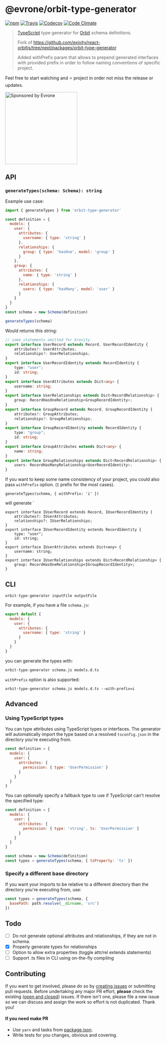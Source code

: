 # @evrone/orbit-type-generator

[![npm](https://img.shields.io/npm/v/@evrone/orbit-type-generator.svg)](https://www.npmjs.com/package/@evrone/orbit-type-generator)
[![Travis](https://img.shields.io/travis/evrone/orbit-type-generator.svg)](https://travis-ci.org/evrone/orbit-type-generator)
[![Codecov](https://img.shields.io/codecov/c/github/evrone/orbit-type-generator.svg)](https://codecov.io/gh/evrone/orbit-type-generator)
[![Code Climate](https://img.shields.io/codeclimate/maintainability/evrone/orbit-type-generator.svg)](https://codeclimate.com/github/evrone/orbit-type-generator)

> [TypeScript](https://www.typescriptlang.org/) type generator for [Orbit](https://orbitjs.com/) schema definitions.
>
> Fork of https://github.com/exivity/react-orbitjs/tree/next/packages/orbit-type-generator
>
> Added withPrefix param that allows to prepend generated interfaces with provided prefix in order to follow naming conventions of specific project.

Feel free to start watching and ⭐ project in order not miss the release or updates.

<a href="https://evrone.com/?utm_source=orbit_type_generator">
  <img src="https://user-images.githubusercontent.com/417688/34437029-dbfe4ee6-ecab-11e7-9d80-2b274b4149b3.png"
       alt="Sponsored by Evrone" width="231">
</a>

## API

### `generateTypes(schema: Schema): string`

Example use case:

```js
import { generateTypes } from 'orbit-type-generator'

const definition = {
  models: {
    user: {
      attributes: {
        username: { type: 'string' }
      },
      relationships: {
        group: { type: 'hasOne', model: 'group' }
      }
    },
    group: {
      attributes: {
        name: { type: 'string' }
      },
      relationships: {
        users: { type: 'hasMany', model: 'user' }
      }
    }
  }
}
const schema = new Schema(definition)

generateTypes(schema)
```

Would returns this string:

```ts
// some statements omitted for brevity
export interface UserRecord extends Record, UserRecordIdentity {
    attributes?: UserAttributes;
    relationships?: UserRelationships;
}
export interface UserRecordIdentity extends RecordIdentity {
    type: "user";
    id: string;
}
export interface UserAttributes extends Dict<any> {
    username: string;
}
export interface UserRelationships extends Dict<RecordRelationship> {
    group: RecordHasOneRelationship<GroupRecordIdentity>;
}
export interface GroupRecord extends Record, GroupRecordIdentity {
    attributes?: GroupAttributes;
    relationships?: GroupRelationships;
}
export interface GroupRecordIdentity extends RecordIdentity {
    type: "group";
    id: string;
}
export interface GroupAttributes extends Dict<any> {
    name: string;
}
export interface GroupRelationships extends Dict<RecordRelationship> {
    users: RecordHasManyRelationship<UserRecordIdentity>;
}
```
If you want to keep some name consistency of your project, you could also pass `withPrefix` option.
(`I` prefix for the most cases).
```
generateTypes(schema, { withPrefix: 'i' })
```
will generate `
```
export interface IUserRecord extends Record, IUserRecordIdentity {
    attributes?: IUserAttributes;
    relationships?: IUserRelationships;
}
export interface IUserRecordIdentity extends RecordIdentity {
    type: "user";
    id: string;
}
export interface IUserAttributes extends Dict<any> {
    username: string;
}
export interface IUserRelationships extends Dict<RecordRelationship> {
    group: RecordHasOneRelationship<IGroupRecordIdentity>;
}
```
## CLI

`orbit-type-generator inputFile outputFile`

For example, if you have a file `schema.js`:

```js
export default {
  models: {
    user: {
      attributes: {
        username: { type: 'string' }
      }
    }
  }
}
```

you can generate the types with:

```bash
orbit-type-generator schema.js models.d.ts
```
`withPrefix` option is also supported:
```
orbit-type-generator schema.js models.d.ts --with-prefix=i
```
## Advanced

### Using TypeScript types

You can type attributes using TypeScript types or interfaces.
The generator will automatically import the type based on a resolved
`tsconfig.json` in the directory you're executing from.

```js
const definition = {
  models: {
    user: {
      attributes: {
        permission: { type: 'UserPermission' }
      }
    }
  }
}
```

You can optionally specify a fallback type to use if TypeScript can't resolve
the specified type:

```js
const definition = {
  models: {
    user: {
      attributes: {
        permission: { type: 'string', ts: 'UserPermission' }
      }
    }
  }
}

const schema = new Schema(definition)
const types = generateTypes(schema, { tsProperty: 'ts' })
```

### Specify a different base directory

If you want your imports to be relative to a different directory than the
directory you're executing from, use:

```js
const types = generateTypes(schema, {
  basePath: path.resolve(__dirname, 'src')
})
```

## Todo
- [ ] Do not generate optional attributes and relationships, if they are not in schema. 
- [x] Properly generate types for relationships
- [ ] Option to allow extra properties (toggle attr/rel extends statements)
- [ ] Support .ts files in CLI using on-the-fly compiling

## Contributing

If you want to get involved, please do so by
[creating issues](https://github.com/evrone/orbit-type-generator/issues/new) or submitting pull requests.
Before undertaking any major PR effort, **please** check the existing
([open and closed](https://github.com/evrone/orbit-type-generator/issues?q=is%3Aissue)) issues.
If there isn't one, please file a new issue so we can discuss and assign the work so effort is not duplicated.
Thank you!

#### If you need make PR

+ Use `yarn` and tasks from [package.json](/package.json).
+ Write tests for you changes, obvious and covering.
